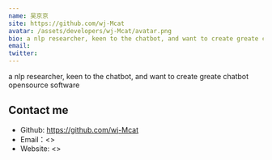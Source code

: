 ```yaml
---
name: 吴京京
site: https://github.com/wj-Mcat
avatar: /assets/developers/wj-Mcat/avatar.png
bio: a nlp researcher, keen to the chatbot, and want to create greate chatbot opensource software
email: 
twitter: 
---
```


a nlp researcher, keen to the chatbot, and want to create greate chatbot opensource software

## Contact me

- Github: <https://github.com/wj-Mcat>
- Email：<>
- Website: <>
  